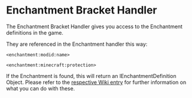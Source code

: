# Enchantment Bracket Handler

The Enchantment Bracket Handler gives you access to the Enchantment definitions in the game. 

They are referenced in the Enchantment handler this way:

```zenscript
<enchantment:modid:name>

<enchantment:minecraft:protection>
```

If the Enchantment is found, this will return an IEnchantmentDefinition Object.
Please refer to the [respective Wiki entry](/Vanilla/Enchantments/IEnchantmentDefinition/) for further information on what you can do with these.
